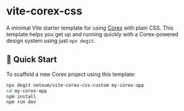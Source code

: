 # vite-corex-css

A minimal Vite starter template for using [Corex](https://github.com/netoum/corex) with plain CSS. This template helps you get up and running quickly with a Corex-powered design system using just `npx degit`.

## 🚀 Quick Start

To scaffold a new Corex project using this template:

```bash
npx degit netoum/vite-corex-css-custom my-corex-app
cd my-corex-app
npm install
npm run dev
